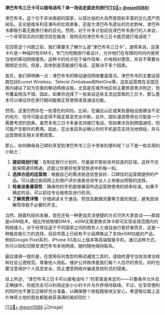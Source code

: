 **津巴布韦三日卡可以接电话吗？来一场说走就走的旅行[[TG💪+ @esim1088](https://t.me/s/esim1088)]**

津巴布韦，这个位于非洲南部的国家，以其壮丽的大自然景观和丰富的文化遗产而闻名。无论是维多利亚瀑布的壮观景象，还是大津巴布韦遗址的历史韵味，津巴布韦都吸引着无数旅行者的目光。然而，对于许多计划前往津巴布韦旅行的人来说，一个非常现实的问题浮现在脑海：我购买的津巴布韦三日卡能否接打电话呢？

在回答这个问题之前，我们需要先了解什么是“津巴布韦三日卡”。通常来说，这类卡片是一种临时性SIM卡，专门为短期旅行者设计，允许他们在有限的时间内使用当地的移动网络服务。这种卡的优点在于操作简单、价格相对便宜，并且不需要长期绑定合同。但是，具体到是否能接打电话，这取决于多个因素。

首先，我们得明确一点：津巴布韦的移动通信网络覆盖情况。津巴布韦的主要运营商包括Econet Wireless、Telecel Zimbabwe和NetOne等。这些运营商在全国范围内铺设了较为完善的移动网络设施，尤其是在城市地区和主要旅游景点附近，信号覆盖相当不错。因此，如果你选择了一张来自这些主流运营商的三日卡，那么基本可以保证你在旅行期间能够正常使用语音通话功能。

然而，这里仍然存在一些潜在的风险。比如，在偏远山区或某些基础设施建设不足的地方，信号可能会变得不稳定甚至完全中断。此外，国际漫游费用也可能是一个需要考虑的因素。虽然本地三日卡本身支持接打电话，但如果涉及到跨国通信，则可能产生额外的费用。因此，在出发前务必确认你的手机是否支持当地频段，并与运营商核实相关资费政策。

那么，如何确保自己顺利享受到津巴布韦三日卡带来的便利呢？以下是一些实用的小贴士：

1. **提前规划行程**：在制定旅行计划时，尽量避开那些信号较差的区域。这样不仅能保障通讯畅通，还能让你更好地享受旅途中的每一刻。
2. **选择合适的运营商**：根据自己的需求挑选信誉良好、口碑佳的运营商提供的产品。可以通过查阅网上的用户评价或者咨询专业人士来做出明智的选择。
3. **检查设备兼容性**：确保你的手机能够兼容所选运营商使用的频率标准。如果不确定的话，可以前往专业维修店进行检测。
4. **了解资费详情**：仔细阅读关于通话、短信及数据流量等方面的规定，避免因误解而导致不必要的开支。

当然，随着科技的发展，现在还有一种更加灵活便捷的方式可供大家尝试——那就是eSIM技术。相比传统物理SIM卡，eSIM无需更换实体卡即可实现全球范围内的网络接入。对于经常往返于不同国家之间的商务人士或自由行爱好者而言，这是一种极具吸引力的选择。目前市面上已经有不少品牌推出了支持eSIM功能的产品，例如Google Pixel系列、iPhone XS及以上版本等高端智能手机。通过这种方式，你可以轻松切换至津巴布韦本地网络，随时随地保持联系。

最后值得一提的是，在使用任何类型的移动通信工具时，请始终遵守当地法律法规和社会公德规范。尊重他人隐私、维护公共秩序是我们每个人应尽的责任。同时也要注意保护个人信息安全，防止遭受网络诈骗或其他形式的侵害。

综上所述，“津巴布韦三日卡可以接电话吗？”的答案是肯定的——只要条件允许且正确操作，你就完全可以利用这张小小的卡片与外界保持联络。不过，在享受便利的同时也不要忘记做好充分准备，以确保整个旅程既愉快又安心。希望每位踏上这片神奇土地的朋友都能收获满满的美好回忆！

[[TG💪+ @esim1088](https://t.me/s/esim1088) ![Image](https://i.postimg.cc/4NQfJmqS/Snipaste-2025-05-13-00-14-12.png)]